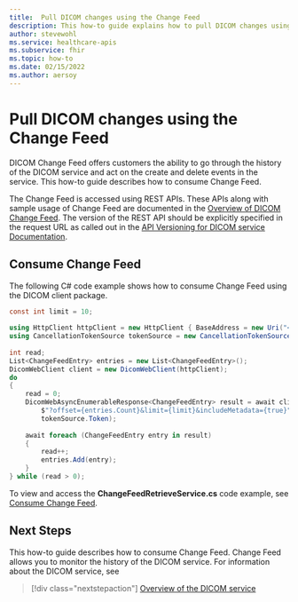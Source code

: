 ```yaml
---
title:  Pull DICOM changes using the Change Feed 
description: This how-to guide explains how to pull DICOM changes using DICOM Change Feed for Azure Health Data Services.
author: stevewohl
ms.service: healthcare-apis
ms.subservice: fhir
ms.topic: how-to
ms.date: 02/15/2022
ms.author: aersoy
---
```


# Pull DICOM changes using the Change Feed

DICOM Change Feed offers customers the ability to go through the history of the DICOM service and act on the create and delete events in the service. This how-to guide describes how to consume Change Feed.

The Change Feed is accessed using REST APIs. These APIs along with sample usage of Change Feed are documented in the [Overview of DICOM Change Feed](dicom-change-feed-overview.md). The version of the REST API should be explicitly specified in the request URL as called out in the [API Versioning for DICOM service Documentation](api-versioning-dicom-service.md).

## Consume Change Feed

The following C# code example shows how to consume Change Feed using the DICOM client package.

```csharp
const int limit = 10;
 
using HttpClient httpClient = new HttpClient { BaseAddress = new Uri("<URL>") };
using CancellationTokenSource tokenSource = new CancellationTokenSource();
 
int read;
List<ChangeFeedEntry> entries = new List<ChangeFeedEntry>();
DicomWebClient client = new DicomWebClient(httpClient);
do
{
    read = 0;
    DicomWebAsyncEnumerableResponse<ChangeFeedEntry> result = await client.GetChangeFeed(
        $"?offset={entries.Count}&limit={limit}&includeMetadata={true}",
        tokenSource.Token);
 
    await foreach (ChangeFeedEntry entry in result)
    {
        read++;
        entries.Add(entry);
    }
} while (read > 0);
```

To view and access the **ChangeFeedRetrieveService.cs** code example, see [Consume Change Feed](https://github.com/microsoft/dicom-server/blob/main/converter/dicom-cast/src/Microsoft.Health.DicomCast.Core/Features/DicomWeb/Service/ChangeFeedRetrieveService.cs).

## Next Steps

This how-to guide describes how to consume Change Feed. Change Feed allows you to monitor the history of the DICOM service. For information about the DICOM service, see

>[!div class="nextstepaction"]
>[Overview of the DICOM service](dicom-services-overview.md)
